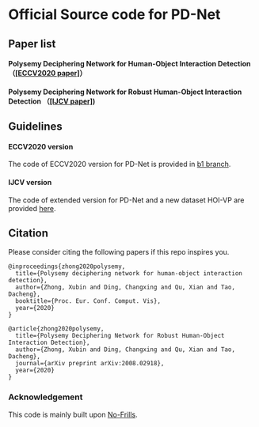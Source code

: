 # Official Source code for PD-Net 
## Paper list
#### Polysemy Deciphering Network for Human-Object Interaction Detection （[[ECCV2020 paper]](http://www.ecva.net/papers/eccv_2020/papers_ECCV/papers/123650069.pdf)）

#### Polysemy Deciphering Network for Robust Human-Object Interaction Detection （[[IJCV paper]](https://arxiv.org/pdf/2008.02918.pdf))

## Guidelines
#### ECCV2020 version
The code of ECCV2020 version for PD-Net is provided in [b1 branch](https://github.com/MuchHair/PD-Net/tree/b1). 

#### IJCV version
The code of extended version for PD-Net and a new dataset HOI-VP are provided [here](https://github.com/MuchHair/PD-Net-Extended-Version). 

## Citation
Please consider citing the following papers if this repo inspires you. 
```
@inproceedings{zhong2020polysemy,
  title={Polysemy deciphering network for human-object interaction detection},
  author={Zhong, Xubin and Ding, Changxing and Qu, Xian and Tao, Dacheng},
  booktitle={Proc. Eur. Conf. Comput. Vis},
  year={2020}
}

@article{zhong2020polysemy,
  title={Polysemy Deciphering Network for Robust Human-Object Interaction Detection},
  author={Zhong, Xubin and Ding, Changxing and Qu, Xian and Tao, Dacheng},
  journal={arXiv preprint arXiv:2008.02918},
  year={2020}
}
```
### Acknowledgement
This code is mainly built upon [No-Frills](https://github.com/BigRedT/no_frills_hoi_det).



